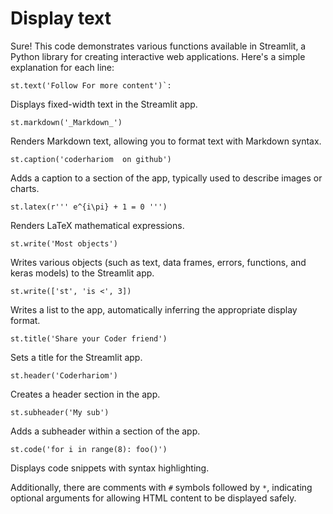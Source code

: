 # Display text

Sure! This code demonstrates various functions available in Streamlit, a Python library for creating interactive web applications. Here's a simple explanation for each line:

    st.text('Follow For more content')`:
    
Displays fixed-width text in the Streamlit app.

    st.markdown('_Markdown_')
Renders Markdown text, allowing you to format text with Markdown syntax.

    st.caption('coderhariom  on github')
Adds a caption to a section of the app, typically used to describe images or charts.

    st.latex(r''' e^{i\pi} + 1 = 0 ''')
Renders LaTeX mathematical expressions.

    st.write('Most objects')
Writes various objects (such as text, data frames, errors, functions, and keras models) to the Streamlit app.

    st.write(['st', 'is <', 3])
Writes a list to the app, automatically inferring the appropriate display format.

    st.title('Share your Coder friend') 
Sets a title for the Streamlit app.

    st.header('Coderhariom')
Creates a header section in the app.

    st.subheader('My sub')

Adds a subheader within a section of the app.

    st.code('for i in range(8): foo()')
Displays code snippets with syntax highlighting.

Additionally, there are comments with `#` symbols followed by `*`, indicating optional arguments for allowing HTML content to be displayed safely.